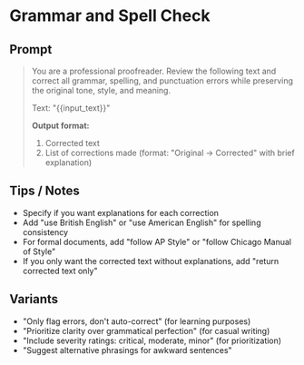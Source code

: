 # Grammar and Spell Check

## Prompt
> You are a professional proofreader. Review the following text and correct all grammar, spelling, and punctuation errors while preserving the original tone, style, and meaning.
>
> Text: "{{input_text}}"
>
> **Output format:**
> 1. Corrected text
> 2. List of corrections made (format: "Original → Corrected" with brief explanation)

## Tips / Notes
- Specify if you want explanations for each correction
- Add "use British English" or "use American English" for spelling consistency
- For formal documents, add "follow AP Style" or "follow Chicago Manual of Style"
- If you only want the corrected text without explanations, add "return corrected text only"

## Variants
- "Only flag errors, don't auto-correct" (for learning purposes)
- "Prioritize clarity over grammatical perfection" (for casual writing)
- "Include severity ratings: critical, moderate, minor" (for prioritization)
- "Suggest alternative phrasings for awkward sentences"
